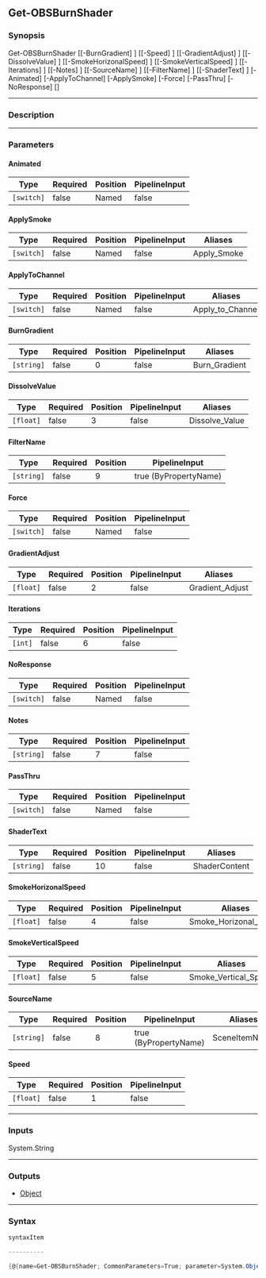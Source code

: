Get-OBSBurnShader
-----------------

### Synopsis

Get-OBSBurnShader [[-BurnGradient] <string>] [[-Speed] <float>] [[-GradientAdjust] <float>] [[-DissolveValue] <float>] [[-SmokeHorizonalSpeed] <float>] [[-SmokeVerticalSpeed] <float>] [[-Iterations] <int>] [[-Notes] <string>] [[-SourceName] <string>] [[-FilterName] <string>] [[-ShaderText] <string>] [-Animated] [-ApplyToChannel] [-ApplySmoke] [-Force] [-PassThru] [-NoResponse] [<CommonParameters>]

---

### Description

---

### Parameters
#### **Animated**

|Type      |Required|Position|PipelineInput|
|----------|--------|--------|-------------|
|`[switch]`|false   |Named   |false        |

#### **ApplySmoke**

|Type      |Required|Position|PipelineInput|Aliases    |
|----------|--------|--------|-------------|-----------|
|`[switch]`|false   |Named   |false        |Apply_Smoke|

#### **ApplyToChannel**

|Type      |Required|Position|PipelineInput|Aliases         |
|----------|--------|--------|-------------|----------------|
|`[switch]`|false   |Named   |false        |Apply_to_Channel|

#### **BurnGradient**

|Type      |Required|Position|PipelineInput|Aliases      |
|----------|--------|--------|-------------|-------------|
|`[string]`|false   |0       |false        |Burn_Gradient|

#### **DissolveValue**

|Type     |Required|Position|PipelineInput|Aliases       |
|---------|--------|--------|-------------|--------------|
|`[float]`|false   |3       |false        |Dissolve_Value|

#### **FilterName**

|Type      |Required|Position|PipelineInput        |
|----------|--------|--------|---------------------|
|`[string]`|false   |9       |true (ByPropertyName)|

#### **Force**

|Type      |Required|Position|PipelineInput|
|----------|--------|--------|-------------|
|`[switch]`|false   |Named   |false        |

#### **GradientAdjust**

|Type     |Required|Position|PipelineInput|Aliases        |
|---------|--------|--------|-------------|---------------|
|`[float]`|false   |2       |false        |Gradient_Adjust|

#### **Iterations**

|Type   |Required|Position|PipelineInput|
|-------|--------|--------|-------------|
|`[int]`|false   |6       |false        |

#### **NoResponse**

|Type      |Required|Position|PipelineInput|
|----------|--------|--------|-------------|
|`[switch]`|false   |Named   |false        |

#### **Notes**

|Type      |Required|Position|PipelineInput|
|----------|--------|--------|-------------|
|`[string]`|false   |7       |false        |

#### **PassThru**

|Type      |Required|Position|PipelineInput|
|----------|--------|--------|-------------|
|`[switch]`|false   |Named   |false        |

#### **ShaderText**

|Type      |Required|Position|PipelineInput|Aliases      |
|----------|--------|--------|-------------|-------------|
|`[string]`|false   |10      |false        |ShaderContent|

#### **SmokeHorizonalSpeed**

|Type     |Required|Position|PipelineInput|Aliases              |
|---------|--------|--------|-------------|---------------------|
|`[float]`|false   |4       |false        |Smoke_Horizonal_Speed|

#### **SmokeVerticalSpeed**

|Type     |Required|Position|PipelineInput|Aliases             |
|---------|--------|--------|-------------|--------------------|
|`[float]`|false   |5       |false        |Smoke_Vertical_Speed|

#### **SourceName**

|Type      |Required|Position|PipelineInput        |Aliases      |
|----------|--------|--------|---------------------|-------------|
|`[string]`|false   |8       |true (ByPropertyName)|SceneItemName|

#### **Speed**

|Type     |Required|Position|PipelineInput|
|---------|--------|--------|-------------|
|`[float]`|false   |1       |false        |

---

### Inputs
System.String

---

### Outputs
* [Object](https://learn.microsoft.com/en-us/dotnet/api/System.Object)

---

### Syntax
```PowerShell
syntaxItem
```
```PowerShell
----------
```
```PowerShell
{@{name=Get-OBSBurnShader; CommonParameters=True; parameter=System.Object[]}}
```
